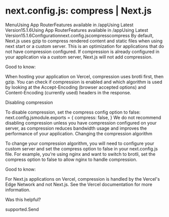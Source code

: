 # next.config.js: compress | Next.js

<p>MenuUsing App RouterFeatures available in /appUsing Latest Version15.1.6Using App RouterFeatures available in /appUsing Latest Version15.1.6Configurationnext.config.jscompresscompress
By default, Next.js uses gzip to compress rendered content and static files when using next start or a custom server. This is an optimization for applications that do not have compression configured. If compression is already configured in your application via a custom server, Next.js will not add compression.</p>
<p>Good to know:</p>
<p>When hosting your application on Vercel, compression uses brotli first, then gzip.
You can check if compression is enabled and which algorithm is used by looking at the Accept-Encoding (browser accepted options) and Content-Encoding (currently used) headers in the response.</p>
<p>Disabling compression</p>
<p>To disable compression, set the compress config option to false:
next.config.jsmodule.exports = {
compress: false,
}
We do not recommend disabling compression unless you have compression configured on your server, as compression reduces bandwidth usage and improves the performance of your application.
Changing the compression algorithm</p>
<p>To change your compression algorithm, you will need to configure your custom server and set the compress option to false in your next.config.js file.
For example, you're using nginx and want to switch to brotli, set the compress option to false to allow nginx to handle compression.</p>
<p>Good to know:</p>
<p>For Next.js applications on Vercel, compression is handled by the Vercel's Edge Network and not Next.js. See the Vercel documentation for more information.</p>
<p>Was this helpful?</p>
<p>supported.Send</p>
